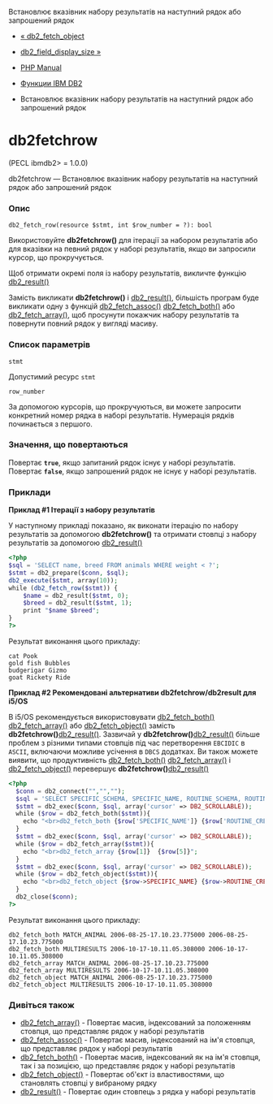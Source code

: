 Встановлює вказівник набору результатів на наступний рядок або запрошений рядок

-   [« db2\_fetch\_object](function.db2-fetch-object.html)
    
-   [db2\_field\_display\_size »](function.db2-field-display-size.html)
    
-   [PHP Manual](index.html)
    
-   [Функции IBM DB2](ref.ibm-db2.html)
    
-   Встановлює вказівник набору результатів на наступний рядок або запрошений рядок
    

# db2fetchrow

(PECL ibmdb2> = 1.0.0)

db2fetchrow — Встановлює вказівник набору результатів на наступний рядок або запрошений рядок

### Опис

```methodsynopsis
db2_fetch_row(resource $stmt, int $row_number = ?): bool
```

Використовуйте **db2fetchrow()** для ітерації за набором результатів або для вказівки на певний рядок у наборі результатів, якщо ви запросили курсор, що прокручується.

Щоб отримати окремі поля із набору результатів, викличте функцію [db2\_result()](function.db2-result.html)

Замість викликати **db2fetchrow()** і [db2\_result()](function.db2-result.html), більшість програм буде викликати одну з функцій [db2\_fetch\_assoc()](function.db2-fetch-assoc.html) [db2\_fetch\_both()](function.db2-fetch-both.html) або [db2\_fetch\_array()](function.db2-fetch-array.html), щоб просунути покажчик набору результатів та повернути повний рядок у вигляді масиву.

### Список параметрів

`stmt`

Допустимий ресурс `stmt`

`row_number`

За допомогою курсорів, що прокручуються, ви можете запросити конкретний номер рядка в наборі результатів. Нумерація рядків починається з першого.

### Значення, що повертаються

Повертає **`true`**, якщо запитаний рядок існує у наборі результатів. Повертає **`false`**, якщо запрошений рядок не існує у наборі результатів.

### Приклади

**Приклад #1 Ітерації з набору результатів**

У наступному прикладі показано, як виконати ітерацію по набору результатів за допомогою **db2fetchrow()** та отримати стовпці з набору результатів за допомогою [db2\_result()](function.db2-result.html)

```php
<?php
$sql = 'SELECT name, breed FROM animals WHERE weight < ?';
$stmt = db2_prepare($conn, $sql);
db2_execute($stmt, array(10));
while (db2_fetch_row($stmt)) {
    $name = db2_result($stmt, 0);
    $breed = db2_result($stmt, 1);
    print "$name $breed";
}
?>
```

Результат виконання цього прикладу:

```
cat Pook
gold fish Bubbles
budgerigar Gizmo
goat Rickety Ride
```

**Приклад #2 Рекомендовані альтернативи db2fetchrow/db2result для i5/OS**

В i5/OS рекомендується використовувати [db2\_fetch\_both()](function.db2-fetch-both.html) [db2\_fetch\_array()](function.db2-fetch-array.html) або [db2\_fetch\_object()](function.db2-fetch-object.html) замість **db2fetchrow()**[db2\_result()](function.db2-result.html). Зазвичай у **db2fetchrow()**[db2\_result()](function.db2-result.html) більше проблем з різними типами стовпців під час перетворення `EBCIDIC` в `ASCII`, включаючи можливе усічення в `DBCS` додатках. Ви також можете виявити, що продуктивність [db2\_fetch\_both()](function.db2-fetch-both.html) [db2\_fetch\_array()](function.db2-fetch-array.html) і [db2\_fetch\_object()](function.db2-fetch-object.html) перевершує **db2fetchrow()**[db2\_result()](function.db2-result.html)

```php
<?php
  $conn = db2_connect("","","");
  $sql = 'SELECT SPECIFIC_SCHEMA, SPECIFIC_NAME, ROUTINE_SCHEMA, ROUTINE_NAME, ROUTINE_TYPE, ROUTINE_CREATED, ROUTINE_BODY, IN_PARMS, OUT_PARMS, INOUT_PARMS, PARAMETER_STYLE, EXTERNAL_NAME, EXTERNAL_LANGUAGE FROM QSYS2.SYSROUTINES FETCH FIRST 2 ROWS ONLY';
  $stmt = db2_exec($conn, $sql, array('cursor' => DB2_SCROLLABLE));
  while ($row = db2_fetch_both($stmt)){
    echo "<br>db2_fetch_both {$row['SPECIFIC_NAME']} {$row['ROUTINE_CREATED']} {$row[5]}";
  }
  $stmt = db2_exec($conn, $sql, array('cursor' => DB2_SCROLLABLE));
  while ($row = db2_fetch_array($stmt)){
    echo "<br>db2_fetch_array {$row[1]}  {$row[5]}";
  }
  $stmt = db2_exec($conn, $sql, array('cursor' => DB2_SCROLLABLE));
  while ($row = db2_fetch_object($stmt)){
    echo "<br>db2_fetch_object {$row->SPECIFIC_NAME} {$row->ROUTINE_CREATED}";
  }
  db2_close($conn);
?>
```

Результат виконання цього прикладу:

```
db2_fetch_both MATCH_ANIMAL 2006-08-25-17.10.23.775000 2006-08-25-17.10.23.775000
db2_fetch_both MULTIRESULTS 2006-10-17-10.11.05.308000 2006-10-17-10.11.05.308000
db2_fetch_array MATCH_ANIMAL 2006-08-25-17.10.23.775000
db2_fetch_array MULTIRESULTS 2006-10-17-10.11.05.308000
db2_fetch_object MATCH_ANIMAL 2006-08-25-17.10.23.775000
db2_fetch_object MULTIRESULTS 2006-10-17-10.11.05.308000
```

### Дивіться також

-   [db2\_fetch\_array()](function.db2-fetch-array.html) - Повертає масив, індексований за положенням стовпця, що представляє рядок у наборі результатів
-   [db2\_fetch\_assoc()](function.db2-fetch-assoc.html) - Повертає масив, індексований на ім'я стовпця, що представляє рядок у наборі результатів
-   [db2\_fetch\_both()](function.db2-fetch-both.html) - Повертає масив, індексований як на ім'я стовпця, так і за позицією, що представляє рядок у наборі результатів
-   [db2\_fetch\_object()](function.db2-fetch-object.html) - Повертає об'єкт із властивостями, що становлять стовпці у вибраному рядку
-   [db2\_result()](function.db2-result.html) - Повертає один стовпець з рядка у наборі результатів